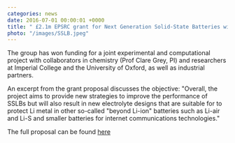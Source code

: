 ```yaml
---
categories: news
date: 2016-07-01 00:00:01 +0000
title: " £2.1m EPSRC grant for Next Generation Solid-State Batteries with collaborators"
photo: "/images/SSLB.jpeg"
---
```


 The group has won funding for a joint experimental and computational project with collaborators in chemistry (Prof Clare Grey, PI) and researchers at Imperial College and the University of Oxford, as well as industrial partners.

An excerpt from the grant proposal discusses the objective: "Overall, the project aims to provide new strategies to improve the performance of SSLBs but will also result in new electrolyte designs that are suitable for to protect Li metal in other so-called "beyond Li-ion" batteries such as Li-air and Li-S and smaller batteries for internet communications technologies."

The full proposal can be found [here](http://gow.epsrc.ac.uk/NGBOViewGrant.aspx?GrantRef=EP/P003532/1)
